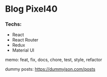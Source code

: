 # Blog Pixel40

### Techs:

- React
- React Router
- Redux
- Material UI

memo: feat, fix, docs, chore, test, style, refactor


dummy posts: https://dummyjson.com/posts
